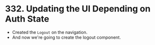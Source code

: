 # 332. Updating the UI Depending on Auth State
- Created the `Logout` on the navigation.
- And now we're going to create the logout component. 